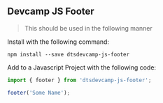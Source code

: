 ## Devcamp JS Footer

> This should be used in the following manner

Install with the following command:

```
npm install --save dtsdevcamp-js-footer
```

Add to a Javascript Project with the following code:
```javascript
import { footer } from 'dtsdevcamp-js-footer';

footer('Some Name');
```